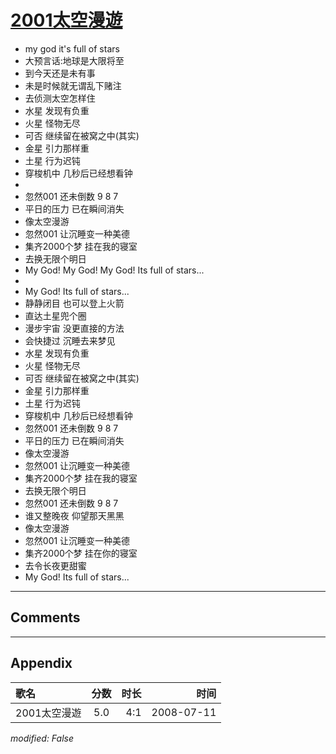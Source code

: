 # [2001太空漫遊](https://music.163.com/song?id=32714432)

* my god it's full of stars
* 大预言话:地球是大限将至
* 到今天还是未有事
* 未是时候就无谓乱下赌注
* 去侦测太空怎样住
* 水星 发现有负重
* 火星 怪物无尽
* 可否 继续留在被窝之中(其实)
* 金星 引力那样重
* 土星 行为迟钝
* 穿梭机中 几秒后已经想看钟
* 
* 忽然001 还未倒数 9 8 7
* 平日的压力 已在瞬间消失
* 像太空漫游
* 忽然001 让沉睡变一种美德
* 集齐2000个梦 挂在我的寝室
* 去换无限个明日
* My God! My God! My God! Its full of stars...
* 
* My God! Its full of stars...
* 静静闭目 也可以登上火箭
* 直达土星兜个圈
* 漫步宇宙 没更直接的方法
* 会快捷过 沉睡去来梦见
* 水星 发现有负重
* 火星 怪物无尽
* 可否 继续留在被窝之中(其实)
* 金星 引力那样重
* 土星 行为迟钝
* 穿梭机中 几秒后已经想看钟
* 忽然001 还未倒数 9 8 7
* 平日的压力 已在瞬间消失
* 像太空漫游
* 忽然001 让沉睡变一种美德
* 集齐2000个梦 挂在我的寝室
* 去换无限个明日
* 忽然001 还未倒数 9 8 7
* 谁又整晚夜 仰望那天黑黑
* 像太空漫游
* 忽然001 让沉睡变一种美德
* 集齐2000个梦 挂在你的寝室
* 去令长夜更甜蜜
* My God! Its full of stars...


---

## Comments


---

## Appendix

|歌名|分数|时长|时间|
|:---|:---:|---:|---:|
|2001太空漫遊|5.0|4:1|2008-07-11

*modified: False*